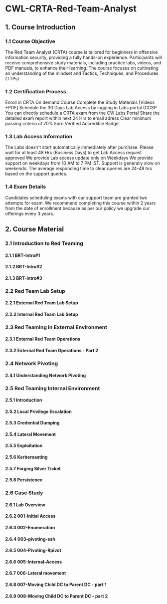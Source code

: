 # CWL-CRTA-Red-Team-Analyst

## 1. Course Introduction
### 1.1 Course Objective
The Red Team Analyst (CRTA) course is tailored for beginners in offensive information security, providing a fully hands-on experience. Participants will receive comprehensive study materials, including practice labs, videos, and PDF manuals, to enhance their learning. The course focuses on cultivating an understanding of the mindset and Tactics, Techniques, and Procedures (TTPs)

### 1.2 Certification Process
Enroll in CRTA On demand Course
Complete the Study Materials [Videos +PDF]
Schedule the 30 Days Lab Access by logging in Labs portal (CCSP
You can directly schedule a CRTA exam from the CW Labs Portal 
Share the detailed exam report within next 24 Hrs to email adress
Clear minimum passing criteria of 70%
Earn Verified Accredible Badge

### 1.3 Lab Access Information
The Labs doesn't start automatically immediately after purchase.
Please wait for at least 48 Hrs (Business Days) to get Lab Access request approved
We provide Lab access update only on Weekdays
We provide support on weekdays from 10 AM to 7 PM IST.  Support is generally slow on weekends. The average responding time to clear queries are 24-48 hrs based on the support queries.

### 1.4 Exam Details
Candidates scheduling exams with our support team are granted two attempts for exam.
We recommend completing this course within 2 years from the date of enrollment because as per our policy we upgrade our offerings every 3 years.

## 2. Course Material

### 2.1 Introduction to Red Teaming
#### 2.1.1 BRT-Intro#1
#### 2.1.2 BRT-Intro#2
#### 2.1.3 BRT-Intro#3

### 2.2 Red Team Lab Setup
#### 2.2.1 External Red Team Lab Setup
#### 2.2.2 Internal Red Team Lab Setup

### 2.3 Red Teaming in External Environment
#### 2.3.1 External Red Team Operations
#### 2.3.2 External Red Team Operations - Part 2

### 2.4 Network Pivoting
#### 2.4.1 Understanding Network Pivoting

### 2.5 Red Teaming Internal Environment
#### 2.5.1 Introduction
#### 2.5.2 Local Privilege Escalation
#### 2.5.3 Credential Dumping
#### 2.5.4 Lateral Movement
#### 2.5.5 Exploitation
#### 2.5.6 Kerberoasting
#### 2.5.7 Forging Silver Ticket
#### 2.5.8 Persistence

### 2.6 Case Study
#### 2.6.1 Lab Overview
#### 2.6.2 001-Initial Access
#### 2.6.3 002-Enumeration
#### 2.6.4 003-pivoting-ssh
#### 2.6.5 004-Pivoting-Rpivot
#### 2.6.6 005-Internal-Access
#### 2.6.7 006-Lateral movement
#### 2.6.8 007-Moving Child DC to Parent DC - part 1
#### 2.6.9 008-Moving Child DC to Parent DC - part 2

